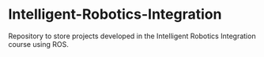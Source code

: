 # Intelligent-Robotics-Integration
Repository to store  projects developed in the Intelligent Robotics Integration course using ROS.
